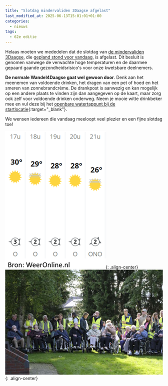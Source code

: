 ```yaml
---
title: "Slotdag mindervaliden 3Daagse afgelast"
last_modified_at: 2025-06-13T15:01:01+01:00
categories:
  - nieuws
tags:
  - 62e editie
---
```


Helaas moeten we mededelen dat de slotdag van [de mindervaliden 3Daagse](/routes/mindervalide), die [gepland stond voor vandaag](/routes/mindervalide/vrijdag), is afgelast. Dit besluit is genomen vanwege de verwachte hoge temperaturen en de daarmee gepaard gaande gezondheidsrisico's voor onze kwetsbare deelnemers.  

**De normale Wandel4Daagse gaat wel gewoon door**. Denk aan het meenemen van voldoende drinken, het dragen van een pet of hoed en het smeren van zonnebrandcrème. De drankpost is aanwezig en kan mogelijk op een andere plaats te vinden zijn dan aangegeven op de kaart, maar zorg ook zelf voor voldoende drinken onderweg. Neem je mooie witte drinkbeker mee en vul deze bij het [openbare watertappunt bij de startlocatie](https://maps.app.goo.gl/bQnWPHyqZVyrsnqr9){:target="_blank"}.  

We wensen iedereen die vandaag meeloopt veel plezier en een fijne slotdag toe!  

![Temperatuurvoorspelling vandaag](/assets/images/news/2025/weeronlinevrijdag.png){: .align-center}  
![Foto deelnemers Mindervaliden 3Daagse](/assets/images/news/2025/mindervaliden.jpg){: .align-center}  